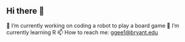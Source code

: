 ## Hi there 👋

🔭 I’m currently working on  coding a robot to play a board game
🌱 I’m currently learning R
📫 How to reach me: ggee1@bryant.edu


